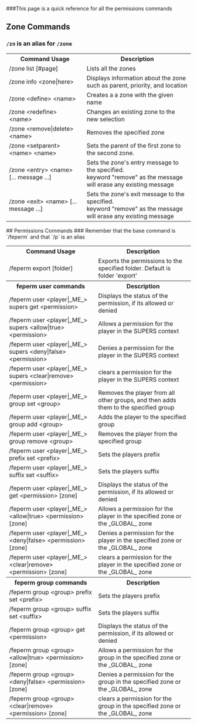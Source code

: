 ###This page is a quick reference for all the permissions commands

## Zone Commands
### `/zn` is an alias for `/zone`
<table>
	<tr>
		<th>Command Usage</th>
		<th>Description</th>
	</tr>
	<tr>
		<td>/zone list [#page]</td>
		<td>Lists all the zones</td>
	</tr>
	<tr>
		<td>/zone info &lt;zone|here></td>
		<td>Displays information about the zone such as parent, priority, and location</td>
	</tr>
	<tr>
		<td>/zone &lt;define> &lt;name> </td>
		<td>Creates a a zone with the given name</td>
	</tr>
	<tr>
		<td>/zone &lt;redefine> &lt;name> </td>
		<td>Changes an existing zone to the new selection</td>
	</tr>
	<tr>
		<td>/zone &lt;remove|delete> &lt;name> </td>
		<td>Removes the specified zone</td>
	</tr>
	<tr>
		<td>/zone &lt;setparent> &lt;name> &lt;name></td>
		<td>Sets the parent of the first zone to the second zone.</td>
	</tr>
	<tr>
		<td>/zone &lt;entry> &lt;name> [... message ...]</td>
		<td>Sets the zone's entry message to the specified.<br>
keyword "remove" as the message will erase any existing message</td>
	</tr>
	<tr>
		<td>/zone &lt;exit> &lt;name> [... message ...]</td>
		<td>Sets the zone's exit message to the specified.<br>
keyword "remove" as the message will erase any existing message</td>
	</tr>
</table>
## Permissions Commands
### Remember that the base command is `/feperm` and that `/p` is an alias
<table>
	<tr>
		<th>Command Usage</th>
		<th>Description</th>
	</tr>
	<tr>
		<td>/feperm export [folder]</td>
		<td>Exports the permissions to the specified folder. Default is folder 'export'</td>
	</tr>
	<tr>
		<th>feperm user commands</th>
		<th>Description</th>
	</tr>
	<tr>
		<td>/feperm user &lt;player|_ME_> supers get &lt;permission></td>
		<td>Displays the status of the permission, if its allowed or denied</td>
	</tr>
	<tr>
		<td>/feperm user &lt;player|_ME_> supers &lt;allow|true> &lt;permission></td>
		<td>Allows a permission for the player in the SUPERS context</td>
	</tr>
	<tr>
		<td>/feperm user &lt;player|_ME_> supers &lt;deny|false> &lt;permission></td>
		<td>Denies a permission for the player in the SUPERS context</td>
	</tr>
	<tr>
		<td>/feperm user &lt;player|_ME_> supers &lt;clear|remove> &lt;permission></td>
		<td>clears a permission for the player in the SUPERS context</td>
	</tr>
	<tr>
		<td>/feperm user &lt;player|_ME_> group set &lt;group></td>
		<td>Removes the player from all other groups, and then adds them to the specified group </td>
	</tr>
	<tr>
		<td>/feperm user &lt;player|_ME_> group add &lt;group></td>
		<td>Adds the player to the specified group </td>
	</tr>
	<tr>
		<td>/feperm user &lt;player|_ME_> group remove &lt;group></td>
		<td>Removes the player from the specified group </td>
	</tr>
	<tr>
		<td>/feperm user &lt;player|_ME_> prefix set &lt;prefix></td>
		<td>Sets the players prefix</td>
	</tr>
	<tr>
		<td>/feperm user &lt;player|_ME_> suffix set &lt;suffix></td>
		<td>Sets the players suffix</td>
	</tr>
	<tr>
		<td>/feperm user &lt;player|_ME_> get &lt;permission> [zone]</td>
		<td>Displays the status of the permission, if its allowed or denied</td>
	</tr>
	<tr>
		<td>/feperm user &lt;player|_ME_> &lt;allow|true> &lt;permission> [zone]</td>
		<td>Allows a permission for the player in the specified zone or the _GLOBAL_ zone</td>
	</tr>
	<tr>
		<td>/feperm user &lt;player|_ME_> &lt;deny|false> &lt;permission> [zone]</td>
		<td>Denies a permission for the player in the specified zone or the _GLOBAL_ zone</td>
	</tr>
	<tr>
		<td>/feperm user &lt;player|_ME_> &lt;clear|remove> &lt;permission> [zone]</td>
		<td>clears a permission for the player in the specified zone or the _GLOBAL_ zone</td>
	</tr>
	<tr>
		<th>feperm group commands</th>
		<th>Description</th>
	</tr>
	<tr>
		<td>/feperm group &lt;group> prefix set &lt;prefix></td>
		<td>Sets the players prefix</td>
	</tr>
	<tr>
		<td>/feperm group &lt;group> suffix set &lt;suffix></td>
		<td>Sets the players suffix</td>
	</tr>
	<tr>
		<td>/feperm group &lt;group> get &lt;permission></td>
		<td>Displays the status of the permission, if its allowed or denied</td>
	</tr>
	<tr>
		<td>/feperm group &lt;group> &lt;allow|true> &lt;permission> [zone]</td>
		<td>Allows a permission for the group in the specified zone or the _GLOBAL_ zone</td>
	</tr>
	<tr>
		<td>/feperm group &lt;group> &lt;deny|false> &lt;permission> [zone]</td>
		<td>Denies a permission for the group in the specified zone or the _GLOBAL_ zone</td>
	</tr>
	<tr>
		<td>/feperm group &lt;group> &lt;clear|remove> &lt;permission> [zone]</td>
		<td>clears a permission for the group in the specified zone or the _GLOBAL_ zone</td>
	</tr>
</table>